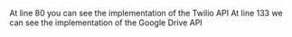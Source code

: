 At line 80 you can see the implementation of the Twilio API
At line 133 we can see the implementation of the Google Drive API
